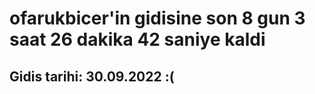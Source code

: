 # ofarukbicer'in gidisine son 8 gun 3 saat 26 dakika 42 saniye kaldi

## Gidis tarihi: 30.09.2022 :(